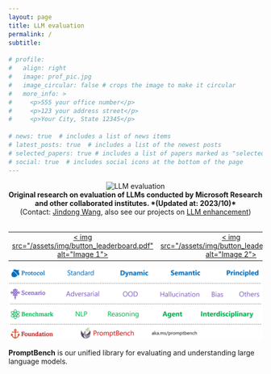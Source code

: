 ```yaml
---
layout: page
title: LLM evaluation
permalink: /
subtitle: 

# profile:
#   align: right
#   image: prof_pic.jpg
#   image_circular: false # crops the image to make it circular
#   more_info: >
#     <p>555 your office number</p>
#     <p>123 your address street</p>
#     <p>Your City, State 12345</p>

# news: true  # includes a list of news items
# latest_posts: true  # includes a list of the newest posts
# selected_papers: true # includes a list of papers marked as "selected={true}"
# social: true  # includes social icons at the bottom of the page
---
```




<div align="center">
  <img src="https://github.com/MLGroupJLU/LLM-eval-survey/blob/main/imgs/logo-llmeval.png?raw=true" alt="LLM evaluation" width="500"><br>
  <strong>
    Original research on evaluation of LLMs conducted by Microsoft Research and other collaborated institutes. *(Updated at: 2023/10)*
  </strong><br>
  (Contact: <a href="https://jd92.wang/">Jindong Wang</a>, also see our projects on <a href="https://llm-enhance.github.io/">LLM enhancement</a>)
</div>
<br>


<table style="border-collapse: collapse;">
  <tr>
    <td align="center">
      <a href="https://llm-eval.github.io/advprompt/">
        < img src="/assets/img/button_leaderboard.pdf" alt="Image 1">
      </a >
    </td>
    <td align="center">
      <a href="https://llm-eval.github.io/papers/">
        < img src="/assets/img/button_leaderboard.pdf" alt="Image 2">
      </a >
    </td>
    <td align="center">
      <a href="https://llm-eval.github.io/code/">
        < img src="/assets/img/button_leaderboard.pdf" alt="Image 3">
      </a >
    </td>
    <td align="center">
      <a href="https://llm-eval.github.io">
        < img src="/assets/img/button_leaderboard.pdf" alt="Image 4">
      </a >
    </td>
  </tr>
</table>


[![Button with Background Image](../assets/img/framework.png)](https://llm-eval.github.io/code/)


**PromptBench** is our unified library for evaluating and understanding large language models.




<!-- <p align="center">
<img src="../assets/img/framework.png" style="width: 60%;"/>
</p> -->